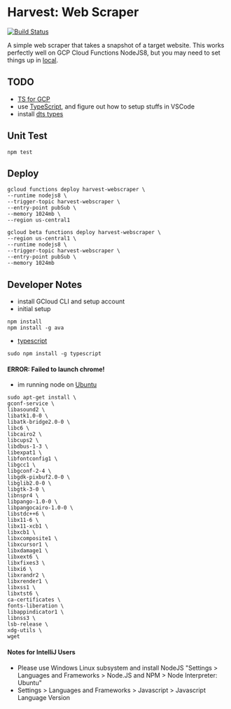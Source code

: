 # Harvest: Web Scraper
[![Build Status](https://travis-ci.org/kwler/harvest-webscraper.svg?branch=master)](https://travis-ci.org/kwler/harvest-webscraper)

A simple web scraper that takes a snapshot of a target website. This works perfectly well on GCP Cloud Functions NodeJS8, but you may need to set things up in [local](https://github.com/GoogleChrome/puppeteer/blob/master/docs/troubleshooting.md). 

## TODO
- [TS for GCP](https://firebase.google.com/docs/functions/typescript)
- use [TypeScript](https://www.typescriptlang.org/docs/handbook/migrating-from-javascript.html), and figure out how to setup stuffs in VSCode
- install [dts types](https://github.com/DefinitelyTyped/DefinitelyTyped)

## Unit Test
```
npm test
```

## Deploy
```
gcloud functions deploy harvest-webscraper \
--runtime nodejs8 \
--trigger-topic harvest-webscraper \
--entry-point pubSub \
--memory 1024mb \
--region us-central1

gcloud beta functions deploy harvest-webscraper \
--region us-central1 \
--runtime nodejs8 \
--trigger-topic harvest-webscraper \
--entry-point pubSub \
--memory 1024mb
```

## Developer Notes
- install GCloud CLI and setup account
- initial setup
```
npm install
npm install -g ava
```
- [typescript](https://www.typescriptlang.org/docs/handbook/migrating-from-javascript.html)
```
sudo npm install -g typescript
```

#### ERROR: Failed to launch chrome!
- im running node on [Ubuntu](https://github.com/GoogleChrome/puppeteer/blob/master/docs/troubleshooting.md)
```
sudo apt-get install \
gconf-service \
libasound2 \
libatk1.0-0 \
libatk-bridge2.0-0 \
libc6 \
libcairo2 \
libcups2 \
libdbus-1-3 \
libexpat1 \
libfontconfig1 \
libgcc1 \
libgconf-2-4 \
libgdk-pixbuf2.0-0 \
libglib2.0-0 \
libgtk-3-0 \
libnspr4 \
libpango-1.0-0 \
libpangocairo-1.0-0 \
libstdc++6 \
libx11-6 \
libx11-xcb1 \
libxcb1 \
libxcomposite1 \
libxcursor1 \
libxdamage1 \
libxext6 \
libxfixes3 \
libxi6 \
libxrandr2 \
libxrender1 \
libxss1 \
libxtst6 \
ca-certificates \
fonts-liberation \
libappindicator1 \
libnss3 \
lsb-release \
xdg-utils \
wget
```

#### Notes for IntelliJ Users
- Please use Windows Linux subsystem and install NodeJS "Settings > Languages and Frameworks > Node.JS and NPM > Node Interpreter: Ubuntu"
- Settings > Languages and Frameworks > Javascript > Javascript Language Version

